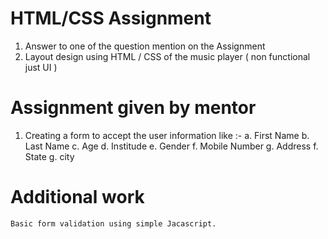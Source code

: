 
# HTML/CSS Assignment

1. Answer to one of the question mention on the Assignment
2. Layout design using HTML / CSS of the music player ( non functional just UI )



# Assignment given by mentor

1. Creating a form to accept the user information like :- 
    a. First Name
    b. Last Name
    c. Age
    d. Institude
    e. Gender
    f. Mobile Number
    g. Address
    f. State
    g. city

# Additional work
    Basic form validation using simple Jacascript.



